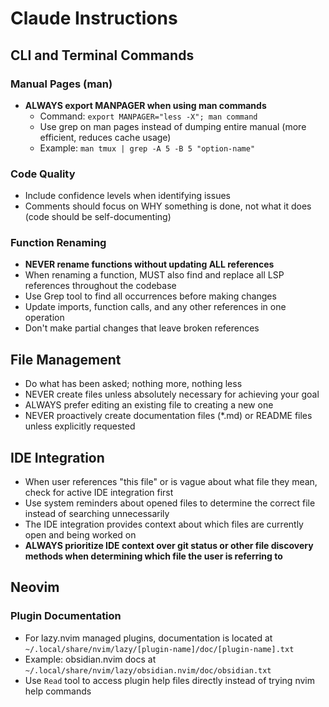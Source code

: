 # Claude Instructions

## CLI and Terminal Commands

### Manual Pages (man)
- **ALWAYS export MANPAGER when using man commands**
  - Command: `export MANPAGER="less -X"; man command`
  - Use grep on man pages instead of dumping entire manual (more efficient, reduces cache usage)
  - Example: `man tmux | grep -A 5 -B 5 "option-name"`

### Code Quality
- Include confidence levels when identifying issues
- Comments should focus on WHY something is done, not what it does (code should be self-documenting)

### Function Renaming
- **NEVER rename functions without updating ALL references**
- When renaming a function, MUST also find and replace all LSP references throughout the codebase
- Use Grep tool to find all occurrences before making changes
- Update imports, function calls, and any other references in one operation
- Don't make partial changes that leave broken references

## File Management
- Do what has been asked; nothing more, nothing less
- NEVER create files unless absolutely necessary for achieving your goal
- ALWAYS prefer editing an existing file to creating a new one
- NEVER proactively create documentation files (*.md) or README files unless explicitly requested

## IDE Integration
- When user references "this file" or is vague about what file they mean, check for active IDE integration first
- Use system reminders about opened files to determine the correct file instead of searching unnecessarily
- The IDE integration provides context about which files are currently open and being worked on
- **ALWAYS prioritize IDE context over git status or other file discovery methods when determining which file the user is referring to**

## Neovim

### Plugin Documentation
- For lazy.nvim managed plugins, documentation is located at `~/.local/share/nvim/lazy/[plugin-name]/doc/[plugin-name].txt`
- Example: obsidian.nvim docs at `~/.local/share/nvim/lazy/obsidian.nvim/doc/obsidian.txt`
- Use `Read` tool to access plugin help files directly instead of trying nvim help commands
